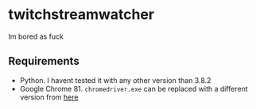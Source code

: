 # twitchstreamwatcher
Im bored as fuck

## Requirements
* Python. I havent tested it with any other version than 3.8.2
* Google Chrome 81. `chromedriver.exe` can be replaced with a different version from [here](https://chromedriver.chromium.org/downloads)
